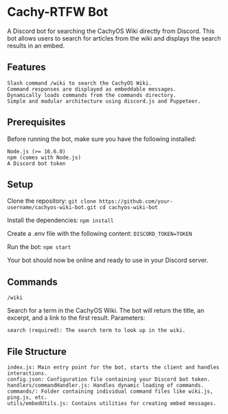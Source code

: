 # Cachy-RTFW Bot

A Discord bot for searching the CachyOS Wiki directly from Discord. This bot allows users to search for articles from the wiki and displays the search results in an embed.

## Features

    Slash command /wiki to search the CachyOS Wiki.
    Command responses are displayed as embeddable messages.
    Dynamically loads commands from the commands directory.
    Simple and modular architecture using discord.js and Puppeteer.

## Prerequisites

Before running the bot, make sure you have the following installed:

    Node.js (>= 16.6.0)
    npm (comes with Node.js)
    A Discord bot token

## Setup
Clone the repository:
    ``` git clone https://github.com/your-username/cachyos-wiki-bot.git cd cachyos-wiki-bot ```

Install the dependencies:
    ``` npm install ```

Create a .env file with the following content:
    ```DISCORD_TOKEN=TOKEN```

Run the bot:
    ``` npm start ```

Your bot should now be online and ready to use in your Discord server.

## Commands
`/wiki`

Search for a term in the CachyOS Wiki. The bot will return the title, an excerpt, and a link to the first result.
Parameters:

    search (required): The search term to look up in the wiki.

## File Structure

    index.js: Main entry point for the bot, starts the client and handles interactions.
    config.json: Configuration file containing your Discord bot token.
    handlers/commandHandler.js: Handles dynamic loading of commands.
    commands/: Folder containing individual command files like wiki.js, ping.js, etc.
    utils/embedUtils.js: Contains utilities for creating embed messages.
